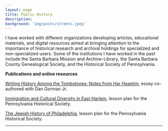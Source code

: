 ```yaml
---
layout: page
title: Public History
description:
background: 'img/posts/streets.jpeg'
---
```

 I have worked with different organizations developing articles, educational materials, and digital resources aimed at bringing attention to the importance of historical research and archival holdings for specialized and non-specialized users. Some of the institutions I have worked in the past include the Santa Barbara Mission and Archive-Library, the Santa Barbara County Genealogical Society, and the Historical Society of Pennsylvania.

**Publications and online resources**

[Writing History Among the Tombstones: Notes from Har Hasetim](https://www.academia.edu/40731678/Writing_History_Among_the_Tombstones_Notes_from_Har_Hasetim), essay co-authored with Dan Gorman Jr.

[Immigration and Cultural Diversity in East Harlem](https://www.portal.hsp.org/unit-plan-items/unit-plan-13), lesson plan for the Pennsylvania Historical Society.

[The Jewish History of Philadelphia](https://www.portal.hsp.org/unit-plan-items/unit-plan-10), lesson plan for the Pennsylvania Historical Society.

---
